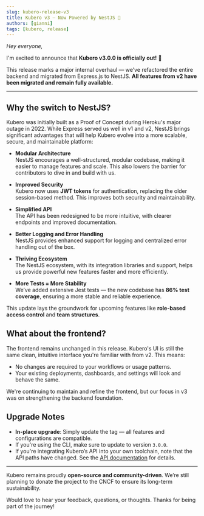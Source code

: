 ```yaml
---
slug: kubero-release-v3
title: Kubero v3 – Now Powered by NestJS 🚀
authors: [gianni]
tags: [kubero, release]
---
```

*Hey everyone,*

I'm excited to announce that **Kubero v3.0.0 is officially out!** 🎉

This release marks a major internal overhaul — we’ve refactored the entire backend and migrated from Express.js to NestJS. **All features from v2 have been migrated and remain fully available.**

---

## Why the switch to NestJS?

Kubero was initially built as a Proof of Concept during Heroku's major outage in 2022. While Express served us well in v1 and v2, NestJS brings significant advantages that will help Kubero evolve into a more scalable, secure, and maintainable platform:

- **Modular Architecture**  
  NestJS encourages a well-structured, modular codebase, making it easier to manage features and scale. This also lowers the barrier for contributors to dive in and build with us.

- **Improved Security**  
  Kubero now uses **JWT tokens** for authentication, replacing the older session-based method. This improves both security and maintainability.

- **Simplified API**  
  The API has been redesigned to be more intuitive, with clearer endpoints and improved documentation.

- **Better Logging and Error Handling**  
  NestJS provides enhanced support for logging and centralized error handling out of the box.

- **Thriving Ecosystem**  
  The NestJS ecosystem, with its integration libraries and support, helps us provide powerful new features faster and more efficiently.

- **More Tests = More Stability**  
  We’ve added extensive Jest tests — the new codebase has **86% test coverage**, ensuring a more stable and reliable experience.

This update lays the groundwork for upcoming features like **role-based access control** and **team structures**.

## What about the frontend?
The frontend remains unchanged in this release. Kubero's UI is still the same clean, intuitive interface you're familiar with from v2. This means:

- No changes are required to your workflows or usage patterns.
- Your existing deployments, dashboards, and settings will look and behave the same.

We're continuing to maintain and refine the frontend, but our focus in v3 was on strengthening the backend foundation.


## Upgrade Notes

- **In-place upgrade**: Simply update the tag — all features and configurations are compatible.
- If you're using the CLI, make sure to update to version `3.0.0`.
- If you're integrating Kubero’s API into your own toolchain, note that the API paths have changed. See the [API documentation](https://demo.kubero.dev/api/docs) for details.

---

Kubero remains proudly **open-source and community-driven**. We’re still planning to donate the project to the CNCF to ensure its long-term sustainability.

Would love to hear your feedback, questions, or thoughts. Thanks for being part of the journey!
